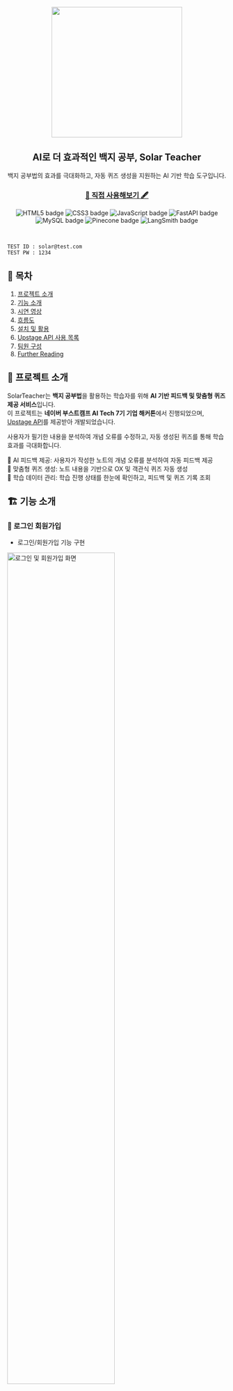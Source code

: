 <div align="center">
  <br>
  <picture>
    <source srcset="./docs/imgs/IMGenie_logo_white.png" media="(prefers-color-scheme: dark)">
    <img width="300" src="./frontend/public/assets/images/logo.png">
  </picture>

  <h2>AI로 더 효과적인 백지 공부, Solar Teacher</h2></hr>
  백지 공부법의 효과를 극대화하고, 자동 퀴즈 생성을 지원하는 AI 기반 학습 도구입니다.
  <h3><a href="https://solar-teacher.vercel.app"> 📘 직접 사용해보기 🖋️</a></h3>
  <p align="center">
    <img src="https://img.shields.io/badge/HTML5-E34F26?style=flat-square&logo=HTML5&logoColor=white" alt="HTML5 badge">
    <img src="https://img.shields.io/badge/CSS3-1572B6?style=flat-square&logo=CSS3&logoColor=white" alt="CSS3 badge">
    <img src="https://img.shields.io/badge/JavaScript-F7DF1E?style=flat-square&logo=JavaScript&logoColor=white" alt="JavaScript badge">
    <img src="https://img.shields.io/badge/FastAPI-009688?style=flat-square&logo=FastAPI&logoColor=white" alt="FastAPI badge">
    <img src="https://img.shields.io/badge/MySQL-4479A1?style=flat-square&logo=MySQL&logoColor=white" alt="MySQL badge">
    <img src="https://img.shields.io/badge/Pinecone-111111?style=flat-square&logoColor="white alt="Pinecone badge">
    <img src="https://img.shields.io/badge/LangSmith-243b3a?style=flat-square&logoColor=white" alt="LangSmith badge">
  </p>
</div>
<br>

```
TEST ID : solar@test.com
TEST PW : 1234
```

## 📑 목차
1. [프로젝트 소개](#🚀-프로젝트-소개)
2. [기능 소개](#🏗️-기능-소개)
3. [시연 영상](#🎬-시연-영상)
4. [흐름도](#🌀-흐름도)
5. [설치 및 활용](#🛠️-설치-및-활용)
6. [Upstage API 사용 목록](#📡-Upstage-API-사용-목록)
7. [팀원 구성](#👥-팀원-구성)
8. [Further Reading](#🔍-Further-Reading)


## 🚀 프로젝트 소개
SolarTeacher는 **백지 공부법**을 활용하는 학습자를 위해 **AI 기반 피드백 및 맞춤형 퀴즈 제공 서비스**입니다.  
이 프로젝트는 **네이버 부스트캠프 AI Tech 7기 기업 해커톤**에서 진행되었으며,  [Upstage API](https://console.upstage.ai/docs/getting-started/overview)를 제공받아 개발되었습니다.

사용자가 필기한 내용을 분석하여 개념 오류를 수정하고, 자동 생성된 퀴즈를 통해 학습 효과를 극대화합니다.

🔹 AI 피드백 제공: 사용자가 작성한 노트의 개념 오류를 분석하여 자동 피드백 제공  
🔹 맞춤형 퀴즈 생성: 노트 내용을 기반으로 OX 및 객관식 퀴즈 자동 생성  
🔹 학습 데이터 관리: 학습 진행 상태를 한눈에 확인하고, 피드백 및 퀴즈 기록 조회


## 🏗️ 기능 소개

### 🔑 로그인 회원가입
- 로그인/회원가입 기능 구현

<img src="signup_login.gif" width="70%" alt="로그인 및 회원가입 화면">

### ✍️ 노트 업로드  
- 사진, PDF 업로드 및 화이트보드 필기 지원
  - 과목 미선택시 자동 분류 

<img src="upload.gif" width="70%" alt="PDF 업로드 화면">

### 🔍 AI 피드백  & OX 퀴즈
- 필기 내용을 분석하여 피드백 제공
  - 제공 내용: 잘못된 부분, 수정사항, 해설, 출처
- OX 퀴즈 문제 자동 생성

<img src="feedback.gif" width="70%" alt="PDF 업로드 화면">


### 🎯 사지선다 퀴즈
- 과목별 객관식 문제 자동 생성
- 퀴즈 해설, 통계 제공
- 풀었던 퀴즈(OX, 사지선다) 모아보기
- 퀴즈 리셋 기능

<img src="multiple_quiz.gif" width="70%" alt="사지선다 퀴즈 화면">

### 📂 피드백 보관함
- 피드백 모아보기 기능 제공
  - 과목별, 시간순 정렬 가능

<img src="feedbacks.gif" width="70%" alt="피드백 보관함 화면">

### 📊 학습 데이터 관리
- 기본 정보 및 학습 통계 제공

<img src="mypage.gif" width="70%" alt="마이페이지 화면">

## 🎬 시연 영상  

<p align="left">
  <a href="https://youtu.be/OdiDxrRkwWY">
    <img src="https://img.shields.io/badge/▶%20시연%20영상-red?style=for-the-badge&logo=youtube&logoColor=white" alt="시연 영상">
  </a>
  <a href="https://youtu.be/nvqfXGnnRyg">
    <img src="https://img.shields.io/badge/▶%20광고%20영상-blue?style=for-the-badge&logo=youtube&logoColor=white" alt="광고 영상">
  </a>
</p>


## 🌀 흐름도
### DATA FLOW
<img src='./dataflow.png'>

### USER FLOW
<img src="./userflow.png">

## 🛠️ 설치 및 활용



### 0️⃣ Anaconda 가상환경 설치

- 가상환경 만들기

```shell
conda create --name solar-teacher python=3.11
```

- 가상환경 활성화

```shell
conda activate solar-teacher
```

- 라이브러리 설치

```shell
pip install -r requirements.txt
```

### 1️⃣ root에 .env 파일 생성

- .env_sample 파일명을 .env로 변경
- API_KEY 변경하기

```bash
# LANGCHAIN_API_KEY=lsv2_
# UPSTAGE_API_KEY=up_
# PINECONE_API_KEY = pcsk_
```
### 2️⃣ 백엔드 실행
```bash
cd backend
python main.py
```
### 3️⃣ 프론트엔드 실행
```
cd frontend
npm install
npm start
```

## 📡 Upstage API 사용 목록

| API                        | 설명                                                     | 사용 위치                  | 사용 위치         |
|-----------------------------|----------------------------------------------------------|----------------------------|----------------------------|
| **Document OCR**           | 이미지 또는 PDF 파일에서 텍스트를 추출하는 기능 | 손글씨 노트 인식      |  [ocr_service.py](https://github.com/boostcampaitech7/level4-recsys-finalproject-hackathon-recsys-04-lv3/blob/main/backend/app/services/ocr_service.py)    |
| **Embeddings**         | 텍스트 데이터를 벡터화하여 의미 기반 검색 및 분석에 활용  | input text 임베딩, RAG data 구축, 시멘틱 검색            | [rag_service.py](https://github.com/boostcampaitech7/level4-recsys-finalproject-hackathon-recsys-04-lv3/blob/main/backend/app/services/rag_service.py)       |
| **Chat**      | 사용자와의 상호작용을 통해 질문 응답 및 대화 생성     | 피드백, OX퀴즈, 사지선다 퀴즈 생성         | [rag_service.py](https://github.com/boostcampaitech7/level4-recsys-finalproject-hackathon-recsys-04-lv3/blob/main/backend/app/services/rag_service.py) |


## 🗂️ 레파지토리 구조

## 💾 MySQL DB 구조
<img src="ERD.png" alt="ERD">

## 👥 팀원 구성  

| 이름   | GitHub                          | 역할        | 마지막 한 마디               |
|--------|--------------------------------|------------|------------------------------|
| 강현구 | [@ardkyer](https://github.com/ardkyer) | Backend / Feedback   | 많이 배웠습니다!           |
| 서동준 | [@seoo2001](https://github.com/seoo2001) | RAG / Pinecone   | 유익한 시간이었어요!       |
| 양시영 | [@Lagom92](https://github.com/Lagom92) | RAG / LangSmith | 팀워크 최고!               |
| 이도걸 | [@doffice0827](https://github.com/doffice0827) | PM / OCR | 좋은 경험이었습니다!        |
| 이수미 | [@SooMiiii](https://github.com/SooMiiii) | Quiz / DB   | 재미있는 프로젝트였어요!   |


## 🔍 Further Reading
- 발표 영상 
- 발표 자료
- 랩업 리포트
